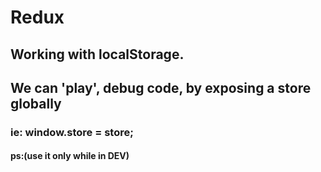 # Redux
## Working with localStorage.
## We can 'play', debug code, by exposing a store globally 
### ie: window.store = store;
#### ps:(use it only while in DEV)



